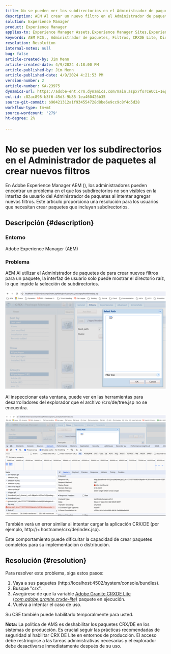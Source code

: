 ```yaml
---
title: No se pueden ver los subdirectorios en el Administrador de paquetes al crear nuevos filtros
description: AEM Al crear un nuevo filtro en el Administrador de paquetes, solo se muestra el directorio raíz y los subdirectorios no se muestran.
solution: Experience Manager
product: Experience Manager
applies-to: Experience Manager Assets,Experience Manager Sites,Experience Manager 6.5,Experience Manager
keywords: AEM KCS,, Administrador de paquetes, Filtros, CRXDE Lite, Directorios, Subdirectorios, IU, Generador de paquetes, Adobe Experience Manager, Solución de problemas
resolution: Resolution
internal-notes: null
bug: false
article-created-by: Jim Menn
article-created-date: 4/9/2024 4:18:00 PM
article-published-by: Jim Menn
article-published-date: 4/9/2024 4:21:53 PM
version-number: 2
article-number: KA-23975
dynamics-url: https://adobe-ent.crm.dynamics.com/main.aspx?forceUCI=1&pagetype=entityrecord&etn=knowledgearticle&id=76df0bb7-8cf6-ee11-a1fe-6045bd006268
exl-id: c82ac898-b3f6-45d3-9b85-1ea460426b35
source-git-commit: b90421312a1f934554728d8be6e9cc9c8f4d5d28
workflow-type: tm+mt
source-wordcount: '279'
ht-degree: 2%

---
```


# No se pueden ver los subdirectorios en el Administrador de paquetes al crear nuevos filtros


En Adobe Experience Manager AEM (), los administradores pueden encontrar un problema en el que los subdirectorios no son visibles en la interfaz de usuario del Administrador de paquetes al intentar agregar nuevos filtros. Este artículo proporciona una resolución para los usuarios que necesitan crear paquetes que incluyan subdirectorios.

## Descripción {#description}


### Entorno

Adobe Experience Manager (AEM)

### Problema

AEM Al utilizar el Administrador de paquetes de para crear nuevos filtros para un paquete, la interfaz de usuario solo puede mostrar el directorio raíz, lo que impide la selección de subdirectorios.

![](assets/___78df0bb7-8cf6-ee11-a1fe-6045bd006268___.png)

Al inspeccionar esta ventana, puede ver en las herramientas para desarrolladores del explorador que el archivo /crx/de/tree.jsp no se encuentra.

![](assets/___7cdf0bb7-8cf6-ee11-a1fe-6045bd006268___.png)

También verá un error similar al intentar cargar la aplicación CRX/DE (por ejemplo, http://`<` hostname/crx/de/index.jsp).

Este comportamiento puede dificultar la capacidad de crear paquetes completos para su implementación o distribución.


## Resolución {#resolution}


Para resolver este problema, siga estos pasos:

1. Vaya a sus paquetes (http://localhost:4502/system/console/bundles).
2. Busque &quot;crx&quot;.
3. Asegúrese de que la variable [Adobe Granite CRXDE Lite (*com.adobe.granite.crxde-lite)*](http://localhost:4502/system/console/bundles/241) paquete en ejecución.
4. Vuelva a intentar el caso de uso.


Su CSE también puede habilitarlo temporalmente para usted.

<b>Nota:</b> La política de AMS es deshabilitar los paquetes CRX/DE en los sistemas de producción. Es crucial seguir las prácticas recomendadas de seguridad al habilitar CRX DE Lite en entornos de producción. El acceso debe restringirse a las tareas administrativas necesarias y el explorador debe desactivarse inmediatamente después de su uso.
